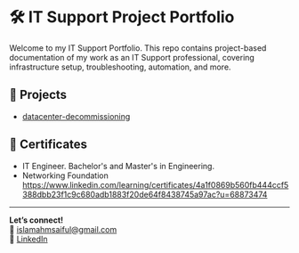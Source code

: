 # 🛠️ IT Support Project Portfolio

Welcome to my IT Support Portfolio. This repo contains project-based documentation of my work as an IT Support professional, covering infrastructure setup, troubleshooting, automation, and more.

## 📂 Projects
- [datacenter-decommissioning](./projects/datacenter-decommissioning/)

## 📜 Certificates
- IT Engineer. Bachelor's and Master's in Engineering.
- Networking Foundation
  https://www.linkedin.com/learning/certificates/4a1f0869b560fb444ccf5388dbb23f1c9c680adb1883f20de64f8438745a97ac?u=68873474
---

**Let’s connect!**  
📧 islamahmsaiful@gmail.com  
🔗 [LinkedIn](https://www.linkedin.com/in/a-h-m-saiful-islam/)  
